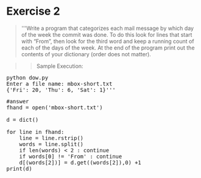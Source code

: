 # Exercise 2
>'''Write a program that categorizes each mail message by
which day of the week the commit was done. To do this look for lines
that start with “From”, then look for the third word and keep a running
count of each of the days of the week. At the end of the program print
out the contents of your dictionary (order does not matter).

>>Sample Execution:
<pre>
python dow.py
Enter a file name: mbox-short.txt
{'Fri': 20, 'Thu': 6, 'Sat': 1}'''
</pre>

<pre>
#answer
fhand = open('mbox-short.txt')

d = dict()

for line in fhand:
    line = line.rstrip()
    words = line.split()
    if len(words) < 2 : continue
    if words[0] != 'From' : continue
    d[(words[2])] = d.get((words[2]),0) +1
print(d)
</pre>
